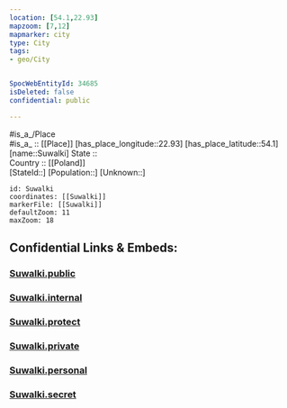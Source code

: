 ```yaml
---
location: [54.1,22.93] 
mapzoom: [7,12] 
mapmarker: city 
type: City
tags:
- geo/City


SpocWebEntityId: 34685
isDeleted: false
confidential: public

---
```

#is_a_/Place  
#is_a_ :: [[Place]] 
[has_place_longitude::22.93] 
[has_place_latitude::54.1] 
[name::Suwalki] 
State ::  
Country :: [[Poland]]  
[StateId::] 
[Population::] 
[Unknown::] 


```leaflet
id: Suwalki
coordinates: [[Suwalki]] 
markerFile: [[Suwalki]] 
defaultZoom: 11 
maxZoom: 18
```


## Confidential Links & Embeds: 

### [Suwalki.public](/_public/\Earth\Continent\Europe\Europe~East\Poland\Provinces~Poland\Podlachian\CitySuwalki.public.md) 

### [Suwalki.internal](/_internal/\Earth\Continent\Europe\Europe~East\Poland\Provinces~Poland\Podlachian\CitySuwalki.internal.md) 

### [Suwalki.protect](/_protect/\Earth\Continent\Europe\Europe~East\Poland\Provinces~Poland\Podlachian\CitySuwalki.protect.md) 

### [Suwalki.private](/_private/\Earth\Continent\Europe\Europe~East\Poland\Provinces~Poland\Podlachian\CitySuwalki.private.md) 

### [Suwalki.personal](/_personal/\Earth\Continent\Europe\Europe~East\Poland\Provinces~Poland\Podlachian\CitySuwalki.personal.md) 

### [Suwalki.secret](/_secret/\Earth\Continent\Europe\Europe~East\Poland\Provinces~Poland\Podlachian\CitySuwalki.secret.md)

